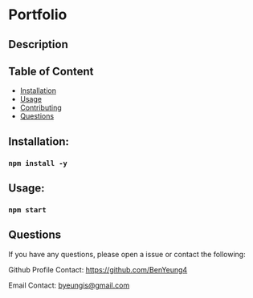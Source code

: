 # Portfolio

## Description

## Table of Content

- [Installation](#Installation)
- [Usage](#Usage)
- [Contributing](#Contributing)
- [Questions](#Questions)

## Installation:

### `npm install -y`

## Usage:

### `npm start`

## Questions

If you have any questions, please open a issue or contact the following:

Github Profile Contact: https://github.com/BenYeung4

Email Contact: byeungis@gmail.com
